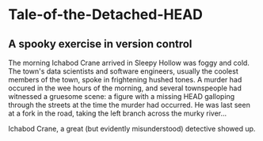 # Tale-of-the-Detached-HEAD

## A spooky exercise in version control

The morning Ichabod Crane arrived in Sleepy Hollow was foggy and cold. The town's data scientists and software engineers, usually the coolest members of the town, spoke in frightening hushed tones. A murder had occured in the wee hours of the morning, and several townspeople had witnessed a gruesome scene: a figure with a missing HEAD galloping through the streets at the time the murder had occurred. He was last seen at a fork in the road, taking the left branch across the murky river...

Ichabod Crane, a great (but evidently misunderstood) detective showed up.

